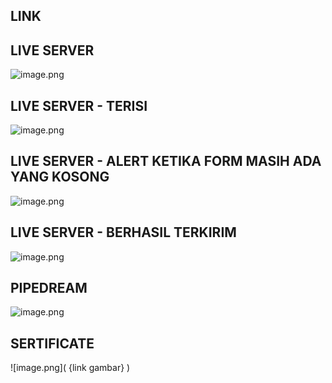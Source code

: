 ## LINK

## LIVE SERVER

![image.png](https://github.com/erditona/Pemrog3WebService/blob/main/Week3/Tugas/1214031/ss/live-server(1).png)

## LIVE SERVER - TERISI

![image.png](https://github.com/erditona/Pemrog3WebService/blob/main/Week3/Tugas/1214031/ss/live-server(2).png)

## LIVE SERVER - ALERT KETIKA FORM MASIH ADA YANG KOSONG

![image.png](https://github.com/erditona/Pemrog3WebService/blob/main/Week3/Tugas/1214031/ss/live-server(3).png)

## LIVE SERVER - BERHASIL TERKIRIM

![image.png](https://github.com/erditona/Pemrog3WebService/blob/main/Week3/Tugas/1214031/ss/live-server(4).png)

## PIPEDREAM

![image.png](https://github.com/erditona/Pemrog3WebService/blob/main/Week3/Tugas/1214031/ss/Pipedream.png)

## SERTIFICATE

![image.png]( {link gambar} )
